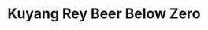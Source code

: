 ---
title: "Kuyang Rey Beer Below Zero"
url: /calamba-city/kuyang-rey-beer-below-zero/
shop: Spirituosen
---